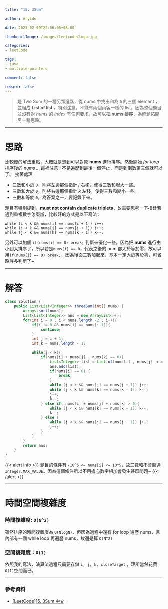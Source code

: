 ```yaml
---
title: "15. 3Sum"

author: Aryido

date: 2023-02-09T22:56:05+08:00

thumbnailImage: /images/leetcode/logo.jpg

categories:
- leetCode

tags:
- java
- multiple-pointers

comment: false

reward: false
---
```

<!--BODY-->
> 是 Two Sum 的一種另類進階，從 nums 中找出和為 ```0``` 的三個  element ，並組成 **List of list** 。特別注意，不能有兩個內容一樣的 list。因為整個題目並沒有對 *nums* 的 *index* 有任何要求，故可以**把 nums 排序**，為解題拓開另一種思路。
<!--more-->

---

# 思路
比較優的解法重點，大概就是想到可以對原 **nums** 進行排序。然後開始 *for loop* 排序後的 *nums* 。這裡注意 ! 不是遍歷到最後一個停止，而是到倒數第三個就可以了。 接著處理

- 三數和小於 ```0```，則將左邊那個指針 *j* 右移，使得三數和增大一些。
- 三數和大於 ```0```，則將右邊那個指針 *k* 左移，使得三數和變小一些。
- 三數和等於 ```0```，為答案之一，要記錄下來。

題目有特別提到，**must not contain duplicate triplets**，故需要思考一下指針若遇到重複數字怎麼辦，比較好的方式是以下寫法 :
```
while (i < k && nums[i] == nums[i + 1]) i++;
while (j < k && nums[j] == nums[j + 1]) j++;
while (j < k && nums[k] == nums[k - 1]) k--;
```

另外可以加個 ```if(nums[i] == 0) break;``` 判斷來優化一些。因為把 **nums** 進行由小到大排序了，所以若是```nums[i] == 0```，代表之後的 num 都大於等於零，故可以用```if(nums[i] == 0) break;```，因為後面三數加起來，基本一定大於等於零，可省略許多判斷了~

---

# 解答
```java
class Solution {
    public List<List<Integer>> threeSum(int[] nums) {
        Arrays.sort(nums);
        List<List<Integer>> ans = new ArrayList<>();
        for(int i = 0 ; i < nums.length -2 ; i++){
            if(i != 0 && nums[i] == nums[i-1]){
                continue;
            }
            int j = i + 1;
            int k = nums.length - 1;

            while(j < k){
                if(nums[i] + nums[j] + nums[k] == 0){
                    List<Integer> list = List.of(nums[i] , nums[j] ,nums[k]);
                    ans.add(list);
                    if(nums[i] == 0) {
                        break;
                    }
                    while (j < k && nums[j] == nums[j + 1]) j++;
                    while (j < k && nums[k] == nums[k - 1]) k--;
                    j++;
                    k--;
                } else if( nums[i] + nums[j] + nums[k] > 0){
                    while (j < k && nums[k] == nums[k - 1]) k--;
                    k--;
                } else {
                    while (j < k && nums[j] == nums[j + 1]) j++;
                    j++;
                }
            }
        }
        return ans;
    }
}
```

{{< alert info >}}
題目的條件有 ```-10^5 <= nums[i] <= 10^5```，故三數和不會超過```Integer.MAX_VALUE```。因為這個條件所以不用擔心數字相加會發生甚麼問題~
{{< /alert >}}

---

# 時間空間複雜度

### 時間複雜度: ```O(N^2)```

雖然排序的時間複雜度為 ```O(NlogN)```，但因為過程中還有 for loop 遍歷 nums，且內部有一個 while loop 再遍歷 nums，故還是算 ```O(N^2)```

### 空間複雜度：```O(1)```
依照我的寫法，演算法過程只需要存儲 ```i, j, k, closeTarget``` ，理所當然花費```O(1)```空間而已。

---

### 參考資料

- [[LeetCode]15. 3Sum 中文](https://www.youtube.com/watch?v=2tbi1W7ce1c&t=378s)
